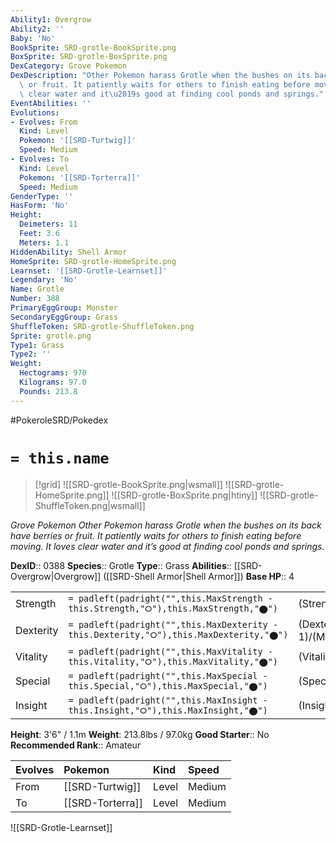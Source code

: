 ```yaml
---
Ability1: Overgrow
Ability2: ''
Baby: 'No'
BookSprite: SRD-grotle-BookSprite.png
BoxSprite: SRD-grotle-BoxSprite.png
DexCategory: Grove Pokemon
DexDescription: "Other Pokemon harass Grotle when the bushes on its back have berries\
  \ or fruit. It patiently waits for others to finish eating before moving. It loves\
  \ clear water and it\u2019s good at finding cool ponds and springs."
EventAbilities: ''
Evolutions:
- Evolves: From
  Kind: Level
  Pokemon: '[[SRD-Turtwig]]'
  Speed: Medium
- Evolves: To
  Kind: Level
  Pokemon: '[[SRD-Torterra]]'
  Speed: Medium
GenderType: ''
HasForm: 'No'
Height:
  Deimeters: 11
  Feet: 3.6
  Meters: 1.1
HiddenAbility: Shell Armor
HomeSprite: SRD-grotle-HomeSprite.png
Learnset: '[[SRD-Grotle-Learnset]]'
Legendary: 'No'
Name: Grotle
Number: 388
PrimaryEggGroup: Monster
SecondaryEggGroup: Grass
ShuffleToken: SRD-grotle-ShuffleToken.png
Sprite: grotle.png
Type1: Grass
Type2: ''
Weight:
  Hectograms: 970
  Kilograms: 97.0
  Pounds: 213.8
---
```


#PokeroleSRD/Pokedex

# `= this.name`

> [!grid]
> ![[SRD-grotle-BookSprite.png|wsmall]]
> ![[SRD-grotle-HomeSprite.png]]
> ![[SRD-grotle-BoxSprite.png|htiny]]
> ![[SRD-grotle-ShuffleToken.png|wsmall]]


*Grove Pokemon*
*Other Pokemon harass Grotle when the bushes on its back have berries or fruit. It patiently waits for others to finish eating before moving. It loves clear water and it’s good at finding cool ponds and springs.*

**DexID**:: 0388
**Species**:: Grotle
**Type**:: Grass
**Abilities**:: [[SRD-Overgrow|Overgrow]] ([[SRD-Shell Armor|Shell Armor]])
**Base HP**:: 4

|           |                                                                                        |                                          |
| --------- | -------------------------------------------------------------------------------------- | ---------------------------------------- |
| Strength  | `= padleft(padright("",this.MaxStrength - this.Strength,"⭘"),this.MaxStrength,"⬤")`    | (Strength::2)/(MaxStrength::5)   |
| Dexterity | `= padleft(padright("",this.MaxDexterity - this.Dexterity,"⭘"),this.MaxDexterity,"⬤")` | (Dexterity:: 1)/(MaxDexterity::3) |
| Vitality  | `= padleft(padright("",this.MaxVitality - this.Vitality,"⭘"),this.MaxVitality,"⬤")`    | (Vitality::2)/(MaxVitality::5)   |
| Special   | `= padleft(padright("",this.MaxSpecial - this.Special,"⭘"),this.MaxSpecial,"⬤")`       | (Special::2)/(MaxSpecial::4)     |
| Insight   | `= padleft(padright("",this.MaxInsight - this.Insight,"⭘"),this.MaxInsight,"⬤")`       | (Insight::2)/(MaxInsight::4)     |

**Height**: 3'6" / 1.1m
**Weight**: 213.8lbs / 97.0kg
**Good Starter**:: No
**Recommended Rank**:: Amateur

| Evolves   | Pokemon          | Kind   | Speed   |
|:----------|:-----------------|:-------|:--------|
| From      | [[SRD-Turtwig]]  | Level  | Medium  |
| To        | [[SRD-Torterra]] | Level  | Medium  |

![[SRD-Grotle-Learnset]]